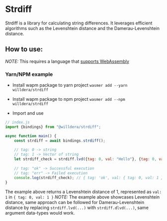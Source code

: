 # Strdiff

Strdiff is a library for calculating string differences. It leverages efficient algorithms such as the Levenshtein distance and the Damerau-Levenshtein distance.

## How to use:
*NOTE:* This requires a language that [supports WebAssembly](https://docs.wasmer.io/)

### Yarn/NPM example
- Install wapm package to yarn project
`wasmer add --yarn willdera/strdiff`

- Install wapm package to npm project
`wasmer add --npm willdera/strdiff`

- Import and use
```js
// index.js
import {bindings} from "@willdera/strdiff";

async function main() {
    const strdiff = await bindings.strdiff();
    
    // tag: 0 -> string
    // tag: 1 -> Vector of string
    let strdiff_check = strdiff.lvd({tag: 0, val: "Hello"}, {tag: 0, val: "Hella"});
    
    // tag: "ok" -> Successful execution
    // tag: "err" -> Failed execution
    console.log(strdiff_check); // { tag: 'ok', val: { tag: 0, val: 1 } }
}
```
 The example above returns a Levenshtein distance of 1, represented as `val: 1` in `{ tag: 0, val: 1 }`
*NOTE:* The example above showcases Levenshtein distance, same approach can be followed for Damerau-Levenshtein distance by replacing `strdiff.lvd(...)` with `strdiff.dlvd(...)`, same argument data-types would work.
